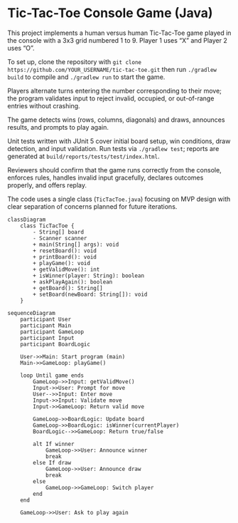 # Tic-Tac-Toe Console Game (Java)

This project implements a human versus human Tic-Tac-Toe game played in the console with a 3x3 grid numbered 1 to 9. Player 1 uses “X” and Player 2 uses “O”.

To set up, clone the repository with `git clone https://github.com/YOUR_USERNAME/tic-tac-toe.git` then run `./gradlew build` to compile and `./gradlew run` to start the game.

Players alternate turns entering the number corresponding to their move; the program validates input to reject invalid, occupied, or out-of-range entries without crashing.

The game detects wins (rows, columns, diagonals) and draws, announces results, and prompts to play again.

Unit tests written with JUnit 5 cover initial board setup, win conditions, draw detection, and input validation. Run tests via `./gradlew test`; reports are generated at `build/reports/tests/test/index.html`.

Reviewers should confirm that the game runs correctly from the console, enforces rules, handles invalid input gracefully, declares outcomes properly, and offers replay.

The code uses a single class (`TicTacToe.java`) focusing on MVP design with clear separation of concerns planned for future iterations.

```mermaid
classDiagram
    class TicTacToe {
        - String[] board
        - Scanner scanner
        + main(String[] args): void
        + resetBoard(): void
        + printBoard(): void
        + playGame(): void
        + getValidMove(): int
        + isWinner(player: String): boolean
        + askPlayAgain(): boolean
        + getBoard(): String[]
        + setBoard(newBoard: String[]): void
    }
```



```mermaid
sequenceDiagram
    participant User
    participant Main
    participant GameLoop
    participant Input
    participant BoardLogic

    User->>Main: Start program (main)
    Main->>GameLoop: playGame()

    loop Until game ends
        GameLoop->>Input: getValidMove()
        Input->>User: Prompt for move
        User-->>Input: Enter move
        Input->>Input: Validate move
        Input->>GameLoop: Return valid move

        GameLoop->>BoardLogic: Update board
        GameLoop->>BoardLogic: isWinner(currentPlayer)
        BoardLogic-->>GameLoop: Return true/false

        alt If winner
            GameLoop->>User: Announce winner
            break
        else If draw
            GameLoop->>User: Announce draw
            break
        else
            GameLoop->>GameLoop: Switch player
        end
    end

    GameLoop->>User: Ask to play again
```